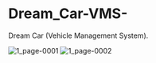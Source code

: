 # Dream_Car-VMS-
 Dream Car (Vehicle Management System).

 ![1_page-0001](https://github.com/JayeshST/Dream_Car-VMS-/assets/106459842/d1867730-02ce-4d8f-9a9a-7e583688dff7)
![1_page-0002](https://github.com/JayeshST/Dream_Car-VMS-/assets/106459842/7858955b-aaea-477a-a42d-e505dd6919e3)




                              
